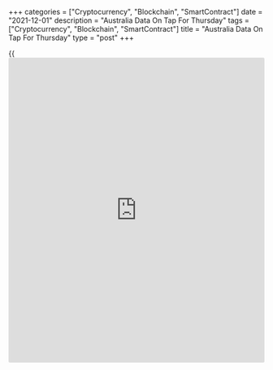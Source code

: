 +++
categories = ["Cryptocurrency", "Blockchain", "SmartContract"]
date = "2021-12-01"
description = "Australia Data On Tap For Thursday"
tags = ["Cryptocurrency", "Blockchain", "SmartContract"]
title = "Australia Data On Tap For Thursday"
type = "post"
+++

{{<iframe id="large-banner" src="https://www.bounty.group/#slide=28.0" width="100%" height="600" scrolling="no" style="border: 0px solid rgb(216, 221, 230); border-radius: 3px;">}}

Australia is scheduled to release a batch of data on Thursday, setting
the pace for a modest day in Asia-Pacific economic activity. On tap are
October figures for imports, exports, trade balance, retail sales and
home loans.

Retail sales are expected to rise 4.9 percent on month, accelerating
from 1.3 percent in September. Home loans are tipped to fall 1.0 percent
on month after slipping 2.7 percent in the previous month.

The trade surplus is pegged at A$11 billion, down from A$12.243 billion
a month earlier - when imports dipped 2.0 percent on month and exports
sank 6.0 percent.  
  
Japan will see November results for its consumer confidence index; in
October, the index score was 39.2.

South Korea will provide final Q3 numbers for gross domestic product and
November figures for consumer prices. GDP was up 0.8 percent on quarter
and 6.0 percent on year in Q2. Inflation is predicted to ease 0.2
percent on month and rise 3.1 percent on year after gaining 0.1 percent
on month and 3.2 percent on year in October.

Thailand will see November results for its consumer confidence index; in
October, the index score was 43.9.

For comments and feedback [contact](https://www.playgroundfx.com/contact/): editorial@rtt[news](https://www.letsplayfx.com/blog/forex-news-website/).com

[Economic News][1]

 **What parts of the world are seeing the best (and worst) economic
performances lately? Click[here][2] to check out our [Econ Scorecard][2]
and find out! See up-to-the-moment [ranking](https://www.playgroundfx.com/blog/crypto-exchange-ranking/)s for the best and worst
performers in [GDP][3], [unemployment rate][4], [inflation][5] and much
more.**

   1. www.rtt[news](https://www.letsplayfx.com/blog/forex-news-website/).com/Content/EconomicNews.aspx
   2. www.rtt[news](https://www.letsplayfx.com/blog/forex-news-website/).com/economic-scorecard/world-rank/retail-sales/highest-performance.aspx
   3. www.rtt[news](https://www.letsplayfx.com/blog/forex-news-website/).com/economic-scorecard/world-rank/GDP/highest-performance.aspx
   4. www.rtt[news](https://www.letsplayfx.com/blog/forex-news-website/).com/economic-scorecard/world-rank/unemployment-rate/lowest-performance.aspx
   5. www.rtt[news](https://www.letsplayfx.com/blog/forex-news-website/).com/economic-scorecard/world-rank/CPI/highest-performance.aspx